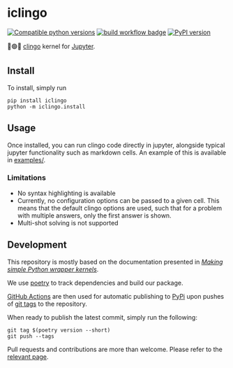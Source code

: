 # iclingo

[![Compatible python versions](https://img.shields.io/pypi/pyversions/iclingo)](https://badge.fury.io/py/iclingo)
[![build workflow
badge](https://img.shields.io/github/workflow/status/thesofakillers/iclingo/build)](https://github.com/thesofakillers/iclingo/actions/workflows/build.yml)
[![PyPI version](https://badge.fury.io/py/iclingo.svg)](https://badge.fury.io/py/iclingo)

🔴🟢🔵 [clingo](https://potassco.org/clingo/) kernel for
[Jupyter](https://jupyter.org/).

## Install

To install, simply run

```console
pip install iclingo
python -m iclingo.install
```

## Usage

Once installed, you can run clingo code directly in jupyter, alongside typical
jupyter functionality such as markdown cells. An example of this is available in
[examples/](examples/).

### Limitations

- No syntax highlighting is available
- Currently, no configuration options can be passed to a given cell. This means
  that the default clingo options are used, such that for a problem with
  multiple answers, only the first answer is shown.
- Multi-shot solving is not supported

## Development

This repository is mostly based on the documentation presented in
[_Making simple Python wrapper kernels_](https://jupyter-client.readthedocs.io/en/stable/wrapperkernels.html).

We use [poetry](https://python-poetry.org/) to track dependencies and build our
package.

[GitHub Actions](https://github.com/features/actions) are then used for
automatic publishing to [PyPi](https://pypi.org/) upon pushes of
[git tags](https://git-scm.com/book/en/v2/Git-Basics-Tagging) to the repository.

When ready to publish the latest commit, simply run the following:

```console
git tag $(poetry version --short)
git push --tags
```

Pull requests and contributions are more than welcome. Please refer to the
[relevant page](https://github.com/thesofakillers/iclingo/contribute).
